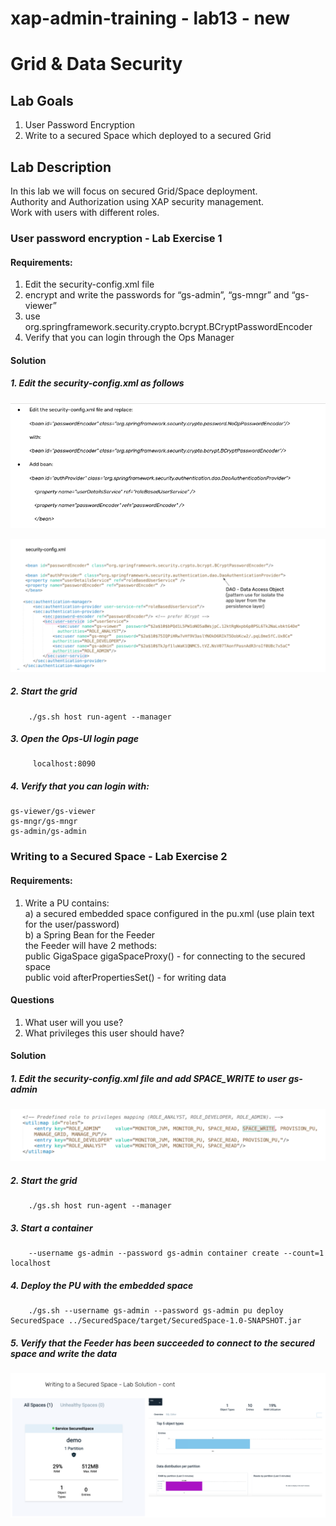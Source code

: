 # xap-admin-training - lab13 - new

# Grid & Data Security

## Lab Goals

1. User Password Encryption <br />
2. Write to a secured Space which deployed to a secured Grid <br />

## Lab Description
In this lab we will focus on secured Grid/Space deployment.<br>
Authority and Authorization using XAP security management.<br>
Work with users with different roles.<br>

### User password encryption - Lab Exercise 1
#### Requirements: <br />
1. Edit the security-config.xml file <br />
2. encrypt and write the passwords for “gs-admin”, “gs-mngr” and “gs-viewer” <br /> 
3. use org.springframework.security.crypto.bcrypt.BCryptPasswordEncoder <br />
4. Verify that you can login through the Ops Manager 

#### Solution

##### 1. Edit the security-config.xml as follows

![Screenshot](Pictures/Picture1.png)

![Screenshot](Pictures/Picture2.png)

##### 2. Start the grid

        ./gs.sh host run-agent --manager
        
##### 3. Open the Ops-UI login page
        
         localhost:8090
         
##### 4. Verify that you can login with:
    gs-viewer/gs-viewer
    gs-mngr/gs-mngr
    gs-admin/gs-admin
                 
          

### Writing to a Secured Space - Lab Exercise 2
#### Requirements: <br />
1. Write a PU contains: <br />
    a) a secured embedded space configured in the pu.xml (use plain text for the user/password) <br />
    b) a Spring Bean for the Feeder <br />
       the Feeder will have 2 methods: <br />
            public GigaSpace gigaSpaceProxy() - for connecting to the secured space <br />
            public void afterPropertiesSet() - for writing data <br />
    

#### Questions <br />
1. What user will you use? <br />
2. What privileges this user should have?

#### Solution

##### 1. Edit the security-config.xml file and add SPACE_WRITE to user gs-admin

![Screenshot](Pictures/Picture3.png)

##### 2. Start the grid

        ./gs.sh host run-agent --manager
        
##### 3. Start a container
        
        --username gs-admin --password gs-admin container create --count=1 localhost
                      
##### 4. Deploy the PU with the embedded space

        ./gs.sh --username gs-admin --password gs-admin pu deploy SecuredSpace ../SecuredSpace/target/SecuredSpace-1.0-SNAPSHOT.jar

##### 5. Verify that the Feeder has been succeeded to connect to the secured space and write the data

![Screenshot](Pictures/Picture4.png)
